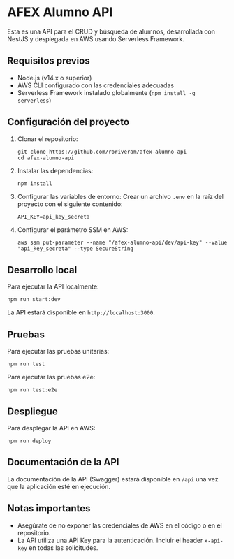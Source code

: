 # AFEX Alumno API

Esta es una API para el CRUD y búsqueda de alumnos, desarrollada con NestJS y desplegada en AWS usando Serverless Framework.

## Requisitos previos

- Node.js (v14.x o superior)
- AWS CLI configurado con las credenciales adecuadas
- Serverless Framework instalado globalmente (`npm install -g serverless`)

## Configuración del proyecto

1. Clonar el repositorio:
   ```
   git clone https://github.com/roriveram/afex-alumno-api
   cd afex-alumno-api
   ```

2. Instalar las dependencias:
   ```
   npm install
   ```

3. Configurar las variables de entorno:
   Crear un archivo `.env` en la raíz del proyecto con el siguiente contenido:
   ```
   API_KEY=api_key_secreta
   ```

4. Configurar el parámetro SSM en AWS:
   ```
   aws ssm put-parameter --name "/afex-alumno-api/dev/api-key" --value "api_key_secreta" --type SecureString
   ```

## Desarrollo local

Para ejecutar la API localmente:

```
npm run start:dev
```

La API estará disponible en `http://localhost:3000`.

## Pruebas

Para ejecutar las pruebas unitarias:

```
npm run test
```

Para ejecutar las pruebas e2e:

```
npm run test:e2e
```

## Despliegue

Para desplegar la API en AWS:

```
npm run deploy
```

## Documentación de la API

La documentación de la API (Swagger) estará disponible en `/api` una vez que la aplicación esté en ejecución.

## Notas importantes

- Asegúrate de no exponer las credenciales de AWS en el código o en el repositorio.
- La API utiliza una API Key para la autenticación. Incluir el header `x-api-key` en todas las solicitudes.
